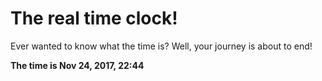 # The real time clock!

Ever wanted to know what the time is? Well, your journey is about to end!

**The time is Nov 24, 2017, 22:44**